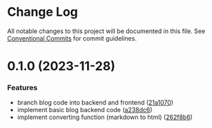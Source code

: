 # Change Log

All notable changes to this project will be documented in this file.
See [Conventional Commits](https://conventionalcommits.org) for commit guidelines.

# 0.1.0 (2023-11-28)

### Features

- branch blog code into backend and frontend ([21a1070](https://kyle-park-io/kyle-park-io/kyle-server/commits/21a10708acaa10de1f71d9d827d2cbf6737847e4))
- implement basic blog backend code ([a238dc6](https://kyle-park-io/kyle-park-io/kyle-server/commits/a238dc6b8154690b1f05ec7cc077dd026e02ca0b))
- implement converting function (markdown to html) ([262f8b6](https://kyle-park-io/kyle-park-io/kyle-server/commits/262f8b6341b81fff6ab1689333f83ed574ec43f4))

